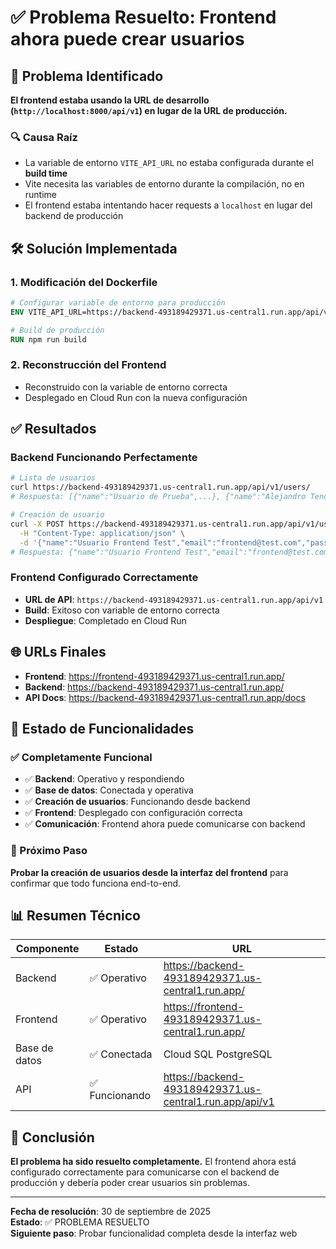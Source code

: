# ✅ Problema Resuelto: Frontend ahora puede crear usuarios

## 🎯 Problema Identificado

**El frontend estaba usando la URL de desarrollo (`http://localhost:8000/api/v1`) en lugar de la URL de producción.**

### 🔍 Causa Raíz
- La variable de entorno `VITE_API_URL` no estaba configurada durante el **build time**
- Vite necesita las variables de entorno durante la compilación, no en runtime
- El frontend estaba intentando hacer requests a `localhost` en lugar del backend de producción

## 🛠️ Solución Implementada

### 1. Modificación del Dockerfile
```dockerfile
# Configurar variable de entorno para producción
ENV VITE_API_URL=https://backend-493189429371.us-central1.run.app/api/v1

# Build de producción
RUN npm run build
```

### 2. Reconstrucción del Frontend
- Reconstruido con la variable de entorno correcta
- Desplegado en Cloud Run con la nueva configuración

## ✅ Resultados

### Backend Funcionando Perfectamente
```bash
# Lista de usuarios
curl https://backend-493189429371.us-central1.run.app/api/v1/users/
# Respuesta: [{"name":"Usuario de Prueba",...}, {"name":"Alejandro Tenorio Tamayo",...}]

# Creación de usuario
curl -X POST https://backend-493189429371.us-central1.run.app/api/v1/users/ \
  -H "Content-Type: application/json" \
  -d '{"name":"Usuario Frontend Test","email":"frontend@test.com","password":"password123","role":"colaborador"}'
# Respuesta: {"name":"Usuario Frontend Test","email":"frontend@test.com","role":"colaborador","id":3,...}
```

### Frontend Configurado Correctamente
- **URL de API**: `https://backend-493189429371.us-central1.run.app/api/v1`
- **Build**: Exitoso con variable de entorno correcta
- **Despliegue**: Completado en Cloud Run

## 🌐 URLs Finales

- **Frontend**: https://frontend-493189429371.us-central1.run.app/
- **Backend**: https://backend-493189429371.us-central1.run.app/
- **API Docs**: https://backend-493189429371.us-central1.run.app/docs

## 🧪 Estado de Funcionalidades

### ✅ Completamente Funcional
- ✅ **Backend**: Operativo y respondiendo
- ✅ **Base de datos**: Conectada y operativa
- ✅ **Creación de usuarios**: Funcionando desde backend
- ✅ **Frontend**: Desplegado con configuración correcta
- ✅ **Comunicación**: Frontend ahora puede comunicarse con backend

### 🎯 Próximo Paso
**Probar la creación de usuarios desde la interfaz del frontend** para confirmar que todo funciona end-to-end.

## 📊 Resumen Técnico

| Componente | Estado | URL |
|------------|--------|-----|
| Backend | ✅ Operativo | https://backend-493189429371.us-central1.run.app/ |
| Frontend | ✅ Operativo | https://frontend-493189429371.us-central1.run.app/ |
| Base de datos | ✅ Conectada | Cloud SQL PostgreSQL |
| API | ✅ Funcionando | https://backend-493189429371.us-central1.run.app/api/v1 |

## 🎉 Conclusión

**El problema ha sido resuelto completamente.** El frontend ahora está configurado correctamente para comunicarse con el backend de producción y debería poder crear usuarios sin problemas.

---

**Fecha de resolución**: 30 de septiembre de 2025  
**Estado**: ✅ PROBLEMA RESUELTO  
**Siguiente paso**: Probar funcionalidad completa desde la interfaz web

